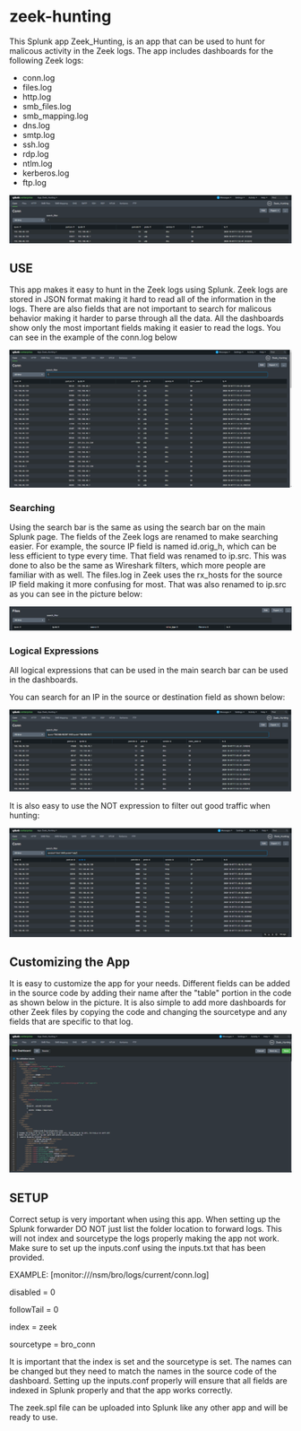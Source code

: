 # zeek-hunting
This Splunk app Zeek_Hunting, is an app that can be used to hunt for malicous activity in the Zeek logs. The app includes dashboards for the following Zeek logs:
  - conn.log                  
  - files.log                 
  - http.log                  
  - smb_files.log             
  - smb_mapping.log           
  - dns.log                  
  - smtp.log
  - ssh.log
  - rdp.log
  - ntlm.log
  - kerberos.log
  - ftp.log


  ![search picture](https://github.com/gageb1989/Splunk-App/blob/main/pictures/files.PNG)
  
## USE
This app makes it easy to hunt in the Zeek logs using Splunk. Zeek logs are stored in JSON format making it hard to read all of the information in the logs. There are also fields that are not important to search for malicous behavior making it harder to parse through all the data. All the dashboards show only the most important fields making it easier to read the logs. You can see in the example of the conn.log below

![conn.log](https://github.com/gageb1989/Splunk-App/blob/main/pictures/conn.PNG)

### Searching
Using the search bar is the same as using the search bar on the main Splunk page. The fields of the Zeek logs are renamed to make searching easier. For example, the source IP field is named id.orig_h, which can be less efficient to type every time. That field was renamed to ip.src. This was done to also be the same as Wireshark filters, which more people are familiar with as well. The files.log in Zeek uses the rx_hosts for the source IP field making it more confusing for most. That was also renamed to ip.src as you can see in the picture below:

![fields picture](https://github.com/gageb1989/Splunk-App/blob/main/pictures/fields.PNG)

### Logical Expressions
All logical expressions that can be used in the main search bar can be used in the dashboards. 

You can search for an IP in the source or destination field as shown below:

![search picture](https://github.com/gageb1989/Splunk-App/blob/main/pictures/search.PNG)


It is also easy to use the NOT expression to filter out good traffic when hunting:

![not picture](https://github.com/gageb1989/Splunk-App/blob/main/pictures/not.PNG)


## Customizing the App
It is easy to customize the app for your needs. Different fields can be added in the source code by adding their name after the "table" portion in the code as shown below in the picture. It is also simple to add more dashboards for other Zeek files by copying the code and changing the sourcetype and any fields that are specific to that log.

![code picture](https://github.com/gageb1989/Splunk-App/blob/main/pictures/code.PNG)


## SETUP
Correct setup is very important when using this app. When setting up the Splunk forwarder DO NOT just list the folder location to forward logs. This will not index and sourcetype the logs properly making the app not work. Make sure to set up the inputs.conf using the inputs.txt that has been provided.

EXAMPLE:
[monitor:///nsm/bro/logs/current/conn.log]

disabled = 0

followTail = 0

index = zeek

sourcetype = bro_conn
  
It is important that the index is set and the sourcetype is set. The names can be changed but they need to match the names in the source code of the dashboard. Setting up the inputs.conf properly will ensure that all fields are indexed in Splunk properly and that the app works correctly. 

The zeek.spl file can be uploaded into Splunk like any other app and will be ready to use. 









